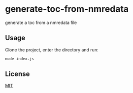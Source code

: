 # generate-toc-from-nmredata

generate a toc from a nmredata file

## Usage
Clone the project, enter the directory and run:

```bash
node index.js
```

## License

[MIT](./LICENSE)
